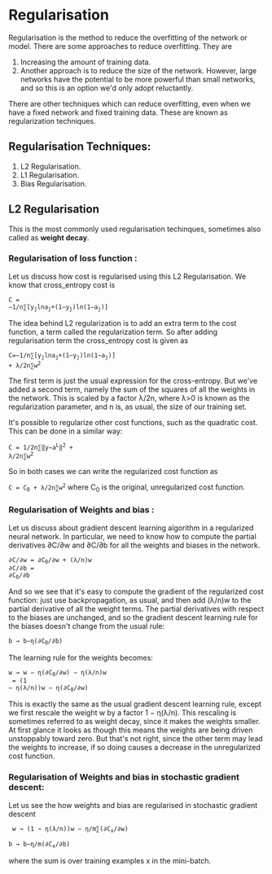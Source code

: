 # Regularisation

Regularisation is the method to reduce the overfitting of the network or model.
There are some approaches to reduce overfitting. They are 
1) Increasing the amount of training data.
2) Another approach is to reduce the size of the network. However, large networks have the potential to be more powerful than small networks, and so this is an option we'd only adopt reluctantly.

There are other techniques which can reduce overfitting, even when we have a fixed network and fixed training data. These are known as regularization techniques. 

## Regularisation Techniques:

1) L2 Regularisation.
2) L1 Regularisation.
3) Bias Regularisation.

## L2 Regularisation

This is the most commonly used regularisation techinques, sometimes also called as **weight decay**.<br />

### Regularisation of loss function :

Let us discuss how cost is regularised using this L2 Regularisation. We know that cross_entropy cost is 

<code>C = −1/n∑[y<sub>j</sub>lna<sub>j</sub>+(1−y<sub>j</sub>)ln(1−a<sub>j</sub>)]</code>

The idea behind L2 regularization is to add an extra term to the cost function, a term called the regularization term.
So after adding regularisation term the cross_entropy cost is given as

<code>C=−1/n∑[y<sub>j</sub>lna<sub>j</sub>+(1−y<sub>j</sub>)ln(1−a<sub>j</sub>)] + λ/2n∑w<sup>2</sup></code>

The first term is just the usual expression for the cross-entropy. But we've added a second term, namely the sum of the squares of all the weights in the network. This is scaled by a factor λ/2n, where λ>0 is known as the regularization parameter, and n is, as usual, the size of our training set.

It's possible to regularize other cost functions, such as the quadratic cost. This can be done in a similar way:

<code>C = 1/2n∑‖y−a<sup>L</sup>‖<sup>2</sup> + λ/2n∑w<sup>2</sup></code>

So in both cases we can write the regularized cost function as

<code>C = C<sub>0</sub> + λ/2n∑w<sup>2</sup></code>
where C<sub>0</sub> is the original, unregularized cost function.

### Regularisation of Weights and bias :

Let us discuss about gradient descent learning algorithm in a regularized neural network. In particular, we need to know how to compute the partial derivatives ∂C/∂w and ∂C/∂b for all the weights and biases in the network.

<code>∂C/∂w = ∂C<sub>0</sub>/∂w + (λ/n)w</code><br /><code>∂C/∂b = ∂C<sub>0</sub>/∂b</code>

And so we see that it's easy to compute the gradient of the regularized cost function: just use backpropagation, as usual, and then add (λ/n)w to the partial derivative of all the weight terms. The partial derivatives with respect to the biases are unchanged, and so the gradient descent learning rule for the biases doesn't change from the usual rule:

<code>b → b−η(∂C<sub>0</sub>/∂b)</code>

The learning rule for the weights becomes:

<code>w → w − η(∂C<sub>0</sub>/∂w) − η(λ/n)w</code><br /><code> = (1 − η(λ/n))w − η(∂C<sub>0</sub>/∂w)</code>

This is exactly the same as the usual gradient descent learning rule, except we first rescale the weight w by a factor 1 − η(λ/n). This rescaling is sometimes referred to as weight decay, since it makes the weights smaller. At first glance it looks as though this means the weights are being driven unstoppably toward zero. But that's not right, since the other term may lead the weights to increase, if so doing causes a decrease in the unregularized cost function.

### Regularisation of Weights and bias in stochastic gradient descent:

Let us see the how weights and bias are regularised in stochastic gradient descent

<code> w → (1 − η(λ/n))w − η/m∑(∂C<sub>x</sub>/∂w)</code>

<code>b → b−η/m(∂C<sub>x</sub>/∂b)</code>

where the sum is over training examples x in the mini-batch.



















